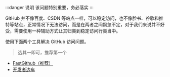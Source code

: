 :::danger 说明
该问题特别重要，务必落实
:::

GitHub 并不像百度、CSDN 等站点一样，可以稳定访问，也不像脸书、谷歌和推特等站点，正常情况下无法访问，而是在两者之间飘忽不定，对于我们来说并不好受，需要使用一种辅助方式让其归类到稳定访问行类当中。

使用下面两个工具解决 GitHub 访问问题。

> 选其一即可，推荐第一个

- [FastGithub（推荐）](https://github.com/dotnetcore/FastGithub)
- [开发者边车](https://gitee.com/docmirror/dev-sidecar)
